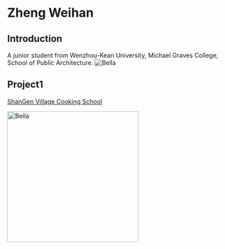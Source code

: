 # Zheng Weihan
## Introduction
A junior student from Wenzhou-Kean University, Michael Graves College, School of Public Architecture.
 <img alt="Bella" src="https://raw.githubusercontent.com/steenblikrs/2021-Spring-Studio/gh-pages/students/Bella/%E5%BE%AE%E4%BF%A1%E5%9B%BE%E7%89%87_20210527211604.jpg">
## Project1
[ShanGen Village Cooking School](https://www.stevenholl.com/projects/whitney-water-facility)

<img alt="Bella" src="https://raw.githubusercontent.com/steenblikrs/2021-Spring-Studio/gh-pages/students/Bella/rep1.gif" width="300">
